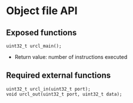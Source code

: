 # Object file API
## Exposed functions
```
uint32_t urcl_main();
```
- Return value: number of instructions executed

## Required external functions
```
uint32_t urcl_in(uint32_t port);
void urcl_out(uint32_t port, uint32_t data);
```
